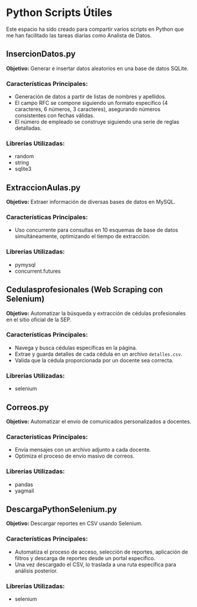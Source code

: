 # Python Scripts Útiles

Este espacio ha sido creado para compartir varios scripts en Python que me han facilitado las tareas diarias como Analista de Datos.

## InsercionDatos.py
**Objetivo:** Generar e insertar datos aleatorios en una base de datos SQLite.

### Características Principales:
- Generación de datos a partir de listas de nombres y apellidos.
- El campo RFC se compone siguiendo un formato específico (4 caracteres, 6 números, 3 caracteres), asegurando números consistentes con fechas válidas.
- El número de empleado se construye siguiendo una serie de reglas detalladas.

### Librerías Utilizadas:
- random
- string
- sqlite3

## ExtraccionAulas.py
**Objetivo:** Extraer información de diversas bases de datos en MySQL.

### Características Principales:
- Uso concurrente para consultas en 10 esquemas de base de datos simultáneamente, optimizando el tiempo de extracción.

### Librerías Utilizadas:
- pymysql
- concurrent.futures

## Cedulasprofesionales (Web Scraping con Selenium)
**Objetivo:** Automatizar la búsqueda y extracción de cédulas profesionales en el sitio oficial de la SEP.

### Características Principales:
- Navega y busca cédulas específicas en la página.
- Extrae y guarda detalles de cada cédula en un archivo `detalles.csv`.
- Valida que la cédula proporcionada por un docente sea correcta.

### Librerías Utilizadas:
- selenium

## Correos.py
**Objetivo:** Automatizar el envío de comunicados personalizados a docentes.

### Características Principales:
- Envía mensajes con un archivo adjunto a cada docente.
- Optimiza el proceso de envío masivo de correos.

### Librerías Utilizadas:
- pandas
- yagmail

## DescargaPythonSelenium.py
**Objetivo:** Descargar reportes en CSV usando Selenium.

### Características Principales:
- Automatiza el proceso de acceso, selección de reportes, aplicación de filtros y descarga de reportes desde un portal específico.
- Una vez descargado el CSV, lo traslada a una ruta específica para análisis posterior.

### Librerías Utilizadas:
- selenium
